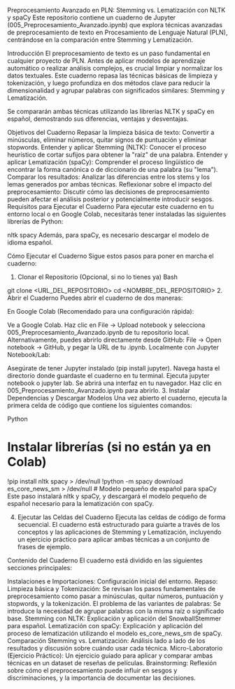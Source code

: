 Preprocesamiento Avanzado en PLN: Stemming vs. Lematización con NLTK y spaCy
Este repositorio contiene un cuaderno de Jupyter (005_Preprocesamiento_Avanzado.ipynb) que explora técnicas avanzadas de preprocesamiento de texto en Procesamiento de Lenguaje Natural (PLN), centrándose en la comparación entre Stemming y Lematización.

Introducción
El preprocesamiento de texto es un paso fundamental en cualquier proyecto de PLN. Antes de aplicar modelos de aprendizaje automático o realizar análisis complejos, es crucial limpiar y normalizar los datos textuales. Este cuaderno repasa las técnicas básicas de limpieza y tokenización, y luego profundiza en dos métodos clave para reducir la dimensionalidad y agrupar palabras con significados similares: Stemming y Lematización.

Se compararán ambas técnicas utilizando las librerías NLTK y spaCy en español, demostrando sus diferencias, ventajas y desventajas.

Objetivos del Cuaderno
Repasar la limpieza básica de texto: Convertir a minúsculas, eliminar números, quitar signos de puntuación y eliminar stopwords.
Entender y aplicar Stemming (NLTK): Conocer el proceso heurístico de cortar sufijos para obtener la "raíz" de una palabra.
Entender y aplicar Lematización (spaCy): Comprender el proceso lingüístico de encontrar la forma canónica o de diccionario de una palabra (su "lema").
Comparar los resultados: Analizar las diferencias entre los stems y los lemas generados por ambas técnicas.
Reflexionar sobre el impacto del preprocesamiento: Discutir cómo las decisiones de preprocesamiento pueden afectar el análisis posterior y potencialmente introducir sesgos.
Requisitos para Ejecutar el Cuaderno
Para ejecutar este cuaderno en tu entorno local o en Google Colab, necesitarás tener instaladas las siguientes librerías de Python:

nltk
spacy
Además, para spaCy, es necesario descargar el modelo de idioma español.

Cómo Ejecutar el Cuaderno
Sigue estos pasos para poner en marcha el cuaderno:

1. Clonar el Repositorio (Opcional, si no lo tienes ya)
Bash

git clone <URL_DEL_REPOSITORIO>
cd <NOMBRE_DEL_REPOSITORIO>
2. Abrir el Cuaderno
Puedes abrir el cuaderno de dos maneras:

En Google Colab (Recomendado para una configuración rápida):

Ve a Google Colab.
Haz clic en File -> Upload notebook y selecciona 005_Preprocesamiento_Avanzado.ipynb de tu repositorio local.
Alternativamente, puedes abrirlo directamente desde GitHub: File -> Open notebook -> GitHub, y pegar la URL de tu .ipynb.
Localmente con Jupyter Notebook/Lab:

Asegúrate de tener Jupyter instalado (pip install jupyter).
Navega hasta el directorio donde guardaste el cuaderno en tu terminal.
Ejecuta jupyter notebook o jupyter lab.
Se abrirá una interfaz en tu navegador. Haz clic en 005_Preprocesamiento_Avanzado.ipynb para abrirlo.
3. Instalar Dependencias y Descargar Modelos
Una vez abierto el cuaderno, ejecuta la primera celda de código que contiene los siguientes comandos:

Python

# Instalar librerías (si no están ya en Colab)
!pip install nltk spacy > /dev/null
!python -m spacy download es_core_news_sm > /dev/null # Modelo pequeño de español para spaCy
Este paso instalará nltk y spaCy, y descargará el modelo pequeño de español necesario para la lematización con spaCy.

4. Ejecutar las Celdas del Cuaderno
Ejecuta las celdas de código de forma secuencial. El cuaderno está estructurado para guiarte a través de los conceptos y las aplicaciones de Stemming y Lematización, incluyendo un ejercicio práctico para aplicar ambas técnicas a un conjunto de frases de ejemplo.

Contenido del Cuaderno
El cuaderno está dividido en las siguientes secciones principales:

Instalaciones e Importaciones: Configuración inicial del entorno.
Repaso: Limpieza básica y Tokenización: Se revisan los pasos fundamentales de preprocesamiento como pasar a minúsculas, quitar números, puntuación y stopwords, y la tokenización.
El problema de las variantes de palabras: Se introduce la necesidad de agrupar palabras con la misma raíz o significado base.
Stemming con NLTK: Explicación y aplicación del SnowballStemmer para español.
Lematización con spaCy: Explicación y aplicación del proceso de lematización utilizando el modelo es_core_news_sm de spaCy.
Comparación Stemming vs. Lematización: Análisis lado a lado de los resultados y discusión sobre cuándo usar cada técnica.
Micro-Laboratorio (Ejercicio Práctico): Un ejercicio guiado para aplicar y comparar ambas técnicas en un dataset de reseñas de películas.
Brainstorming: Reflexión sobre cómo el preprocesamiento puede influir en sesgos y discriminaciones, y la importancia de documentar las decisiones.
